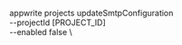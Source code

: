 appwrite projects updateSmtpConfiguration \
        --projectId [PROJECT_ID] \
        --enabled false \








